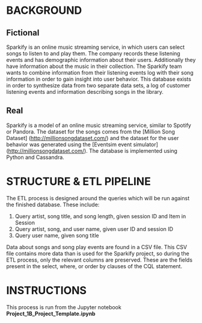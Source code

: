 # BACKGROUND

## Fictional
Sparkify is an online music streaming service, in which users can select songs to listen to and play them. The company records these listening events and has demographic information about their users. Additionally they have information about the music in their collection. The Sparkify team wants to combine information from their listening events log with their song information in order to gain insight into user behavior. This database exists in order to synthesize data from two separate data sets, a log of customer listening events and information describing songs in the library.

## Real
Sparkify is a model of an online music streaming service, similar to Spotify or Pandora. The dataset for the songs comes from the [Million Song Dataset] (http://millionsongdataset.com/) and the dataset for the user behavior was generated using the [Eventsim event simulator] (http://millionsongdataset.com/). The database is implemented using Python and Cassandra.


# STRUCTURE & ETL PIPELINE

The ETL process is designed around the queries which will be run against the finished database. These include:

1. Query artist, song title, and song length, given session ID and Item in Session
2. Query artist, song, and user name, given user ID and session ID
3. Query user name, given song title

Data about songs and song play events are found in a CSV file. This CSV file contains more data than is used for the Sparkify project, so during the ETL process, only the relevant columns are preserved. These are the fields present in the select, where, or order by clauses of the CQL statement.


# INSTRUCTIONS

This process is run from the Jupyter notebook **Project_1B_Project_Template.ipynb**


